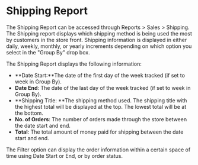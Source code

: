 Shipping Report
===============

The Shipping Report can be accessed through Reports > Sales > Shipping. The Shipping report displays which shipping method is being used the most by customers in the store front. Shipping information is displayed in either daily, weekly, monthly, or yearly increments depending on which option you select in the "Group By" drop box.

The Shipping Report displays the following information:

- **Date Start:**The date of the first day of the week tracked (if set to week in Group By).
- **Date End**: The date of the last day of the week tracked (if set to week in Group By).
- **Shipping Title: **The shipping method used. The shipping title with the highest total will be displayed at the top. The lowest total will be at the bottom.
- **No. of Orders**: The number of orders made through the store between the date start and end.
- **Total**: The total amount of money paid for shipping between the date start and end.

The Filter option can display the order information within a certain space of time using Date Start or End, or by order status.